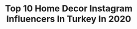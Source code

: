 ---
title: Top 10 Home Decor Instagram Influencers In Turkey In 2020
description: >-
  Find top home decor Instagram influencers in Turkey in 2020. Most popular hashtags: #instagram #evdekal #homedecor #likeforlikes.
platform: Instagram
profiles:
  - username: "sed_myhome"
    fullname: >-
      𝙎𝙚𝙙𝙤ş❤️ Seda Ada Zeyrekgündüz
    location: "Turkey"
    followers: 7024
    engagement: 1402
    commentsToLikes: 0.175192
    avatar: "https://scontent-lhr8-1.cdninstagram.com/v/t51.2885-19/s320x320/91909494_263642871462491_2435279270382141440_n.jpg?_nc_ht=scontent-lhr8-1.cdninstagram.com&_nc_ohc=tFhoTgHAxHEAX_Lg9q_&oh=471df5becb0929ba77fecfcc08e814b7&oe=5EBB8DDA"
    verified: false
    hashtags: "#kahvekeyfi, #aksesuar, #bahar, #likeforlikes"
  - username: "girlafikir"
    fullname: >-
      gırla fikir
    location: "Turkey"
    followers: 16254
    engagement: 402
    commentsToLikes: 0.047910
    avatar: "https://scontent-lhr8-1.cdninstagram.com/v/t51.2885-19/s320x320/75362596_537909340396750_1548183337653239808_n.jpg?_nc_ht=scontent-lhr8-1.cdninstagram.com&_nc_ohc=_vO5NU4OHLoAX_LW4_P&oh=f742576d4e46854fe49ee8fcc25afcee&oe=5EBAF442"
    verified: false
    hashtags: "#tv, #annewithane, #defnemucyasinda, #babasininelemegi"
  - username: "kaktusistan"
    fullname: >-
      K A K T U S İ S T A N 🌸
    location: "Turkey"
    followers: 5473
    engagement: 1042
    commentsToLikes: 0.024511
    avatar: "https://scontent-lax3-2.cdninstagram.com/v/t51.2885-19/s320x320/75602147_2396948577282809_8556127237965873152_n.jpg?_nc_ht=scontent-lax3-2.cdninstagram.com&_nc_ohc=I1kNd9Ndhf0AX8AV_UT&oh=8ec4da290f92d99d4a33ad4c397b4bae&oe=5EB60DCA"
    verified: false
    hashtags: "#cactilover, #book, #succulent, #cactus"
  - username: "zeybahar"
    fullname: >-
      Zeynep Bahar Ahıskalı
    location: "Turkey"
    followers: 43299
    engagement: 661
    commentsToLikes: 0.340003
    avatar: "https://scontent-bos3-1.cdninstagram.com/v/t51.2885-19/s320x320/68916344_2115935901851418_404067014219399168_n.jpg?_nc_ht=scontent-bos3-1.cdninstagram.com&_nc_ohc=WGKGgVjIdjQAX-1oTw9&oh=3b57babd87ac71d16f650e75569ac81e&oe=5EBE14FB"
    verified: false
    hashtags: "#sundayvibes, #wishlist, #fashion, #monsteralove"
  - username: "silannekk"
    fullname: >-
      Şilan Adar Güven
    location: "Turkey"
    followers: 4557
    engagement: 2982
    commentsToLikes: 0.421163
    avatar: "https://scontent-gmp1-1.cdninstagram.com/v/t51.2885-19/s320x320/83318227_476261736400931_2269591376406511616_n.jpg?_nc_ht=scontent-gmp1-1.cdninstagram.com&_nc_ohc=TEY9-PuZ1NcAX_UMaTX&oh=27709969f8f0f8261e9fe8260edd7e16&oe=5EA4AF70"
    verified: false
    hashtags: "#mardin, #look, #ombre, #fashion"
  - username: "dunyayigezenkiz"
    fullname: >-
      AHSEN TALYA ÇEBİ KURTUL
    location: "Turkey"
    followers: 10298
    engagement: 663
    commentsToLikes: 0.228603
    avatar: "https://scontent-ams4-1.cdninstagram.com/v/t51.2885-19/s320x320/52491532_1199733960187025_2309140762412974080_n.jpg?_nc_ht=scontent-ams4-1.cdninstagram.com&_nc_ohc=ZilO3A6KOhoAX_rQdKl&oh=ac543ffbec3a45492fd174b3ea962498&oe=5EB8D993"
    verified: false
    hashtags: "#beautifuldestinations, #trendyol, #discoveryplanet, #evdekal"
  - username: "gezgin_ogretmen09"
    fullname: >-
      Gezgin Öğretmen
    location: "Turkey"
    followers: 21080
    engagement: 704
    commentsToLikes: 0.193407
    avatar: "https://instagram.fbki2-1.fna.fbcdn.net/v/t51.2885-19/s320x320/72159217_548261659353830_7550765777264050176_n.jpg?_nc_ht=instagram.fbki2-1.fna.fbcdn.net&_nc_ohc=B-F24A4A_8sAX8-7sOp&oh=651540d1efdb742fc83853efd4b03465&oe=5EB72DB1"
    verified: false
    hashtags: "#ke, #dekorasyon, #mother, #ma"
  - username: "ipek.inn"
    fullname: >-
      𝒾𝓅𝑒𝓀 𝒾𝓃𝒶𝓃 🦄
    location: "Turkey"
    followers: 15885
    engagement: 677
    commentsToLikes: 0.665759
    avatar: "https://scontent-lhr8-1.cdninstagram.com/v/t51.2885-19/s150x150/12677728_717857825018032_2087424175_a.jpg?_nc_ht=scontent-lhr8-1.cdninstagram.com&_nc_ohc=7vZa0RV1vOAAX_DYumk&oh=90c3ec610155c8624e1a6cb87080786b&oe=5EBB4D8F"
    verified: false
    hashtags: "#like4likes, #yeniyilkonsepti, #carioca, #family"
  - username: "burcinburakcan"
    fullname: >-
      ᗷᑌGᖇᗩᑎIᑎ ᗩᑎᑎᕮᔕI ❥
    location: "Turkey"
    followers: 24298
    engagement: 601
    commentsToLikes: 0.032059
    avatar: "https://scontent-lhr8-1.cdninstagram.com/v/t51.2885-19/s320x320/91488788_2265681513740384_3011202005017296896_n.jpg?_nc_ht=scontent-lhr8-1.cdninstagram.com&_nc_ohc=LxXQqhycBKMAX9OPvbe&oh=1fe1ecb9155fb0f88c04b2f676d1e8ba&oe=5EBB239D"
    verified: false
    hashtags: "#mom, #temizlik, #babyboy, #cocukgiyim"
  - username: "selmanigar"
    fullname: >-
      S E L M A N I G A R
    location: "Turkey"
    followers: 10518
    engagement: 515
    commentsToLikes: 0.047574
    avatar: "https://scontent-itm1-1.cdninstagram.com/v/t51.2885-19/s320x320/80630679_319765312250018_2213475017344155648_n.jpg?_nc_ht=scontent-itm1-1.cdninstagram.com&_nc_ohc=JmUdpLfgO5kAX-2TUnW&oh=03d13024ad159cdd94e11c29cf1293d1&oe=5EA678A5"
    verified: false
    hashtags: "#interiordesign, #amsterdam, #quarantinelife, #best"
---